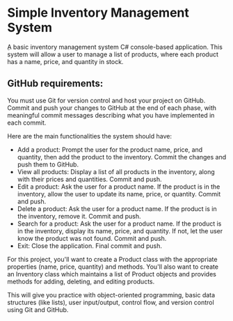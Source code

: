 # Simple Inventory Management System
ِA basic inventory management system C# console-based application. This system will allow a user to manage a list of products, where each product has a name, price, and quantity in stock.

## GitHub requirements:
You must use Git for version control and host your project on GitHub. Commit and push your changes to GitHub at the end of each phase, with meaningful commit messages describing what you have implemented in each commit.

Here are the main functionalities the system should have:

- Add a product: Prompt the user for the product name, price, and quantity, then add the product to the inventory. Commit the changes and push them to GitHub.
- View all products: Display a list of all products in the inventory, along with their prices and quantities. Commit and push.
- Edit a product: Ask the user for a product name. If the product is in the inventory, allow the user to update its name, price, or quantity. Commit and push.
- Delete a product: Ask the user for a product name. If the product is in the inventory, remove it. Commit and push.
- Search for a product: Ask the user for a product name. If the product is in the inventory, display its name, price, and quantity. If not, let the user know the product was not found. Commit and push.
- Exit: Close the application. Final commit and push.
  
For this project, you'll want to create a Product class with the appropriate properties (name, price, quantity) and methods. You'll also want to create an Inventory class which maintains a list of Product objects and provides methods for adding, deleting, and editing products.

This will give you practice with object-oriented programming, basic data structures (like lists), user input/output, control flow, and version control using Git and GitHub.

